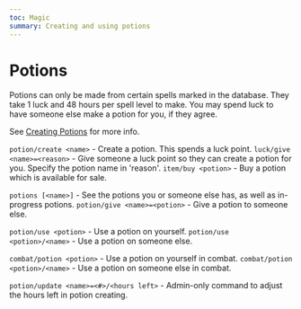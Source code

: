 ```yaml
---
toc: Magic
summary: Creating and using potions
---
```

# Potions
Potions can only be made from certain spells marked in the database. They take 1 luck and 48 hours per spell level to make. You may spend luck to have someone else make a potion for you, if they agree.

 See [Creating Potions](http://spiritlakemu.com/wiki/magical_items) for more info.

`potion/create <name>` - Create a potion. This spends a luck point.
`luck/give <name>=<reason>` - Give someone a luck point so they can create a potion for you. Specify the potion name in 'reason'.
`item/buy <potion>` - Buy a potion which is available for sale. 

`potions [<name>]` - See the potions you or someone else has, as well as in-progress potions.
`potion/give <name>=<potion>` - Give a potion to someone else.

`potion/use <potion>` - Use a potion on yourself.
`potion/use <potion>/<name>` - Use a potion on someone else.

`combat/potion <potion>` - Use a potion on yourself in combat.
`combat/potion <potion>/<name>` - Use a potion on someone else in combat.

`potion/update <name>=<#>/<hours left>` - Admin-only command to adjust the hours left in potion creating.

